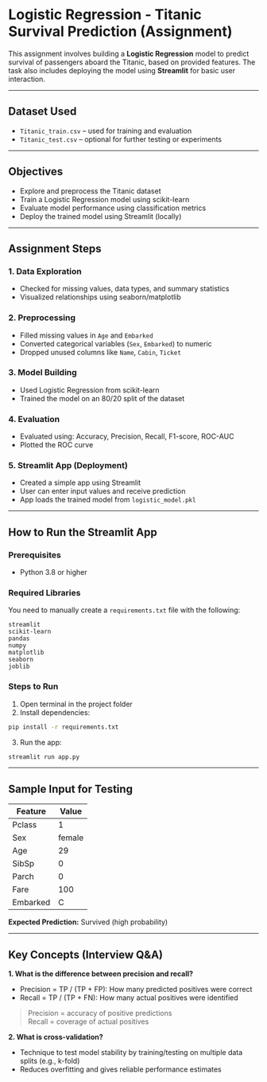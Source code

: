 
# Logistic Regression - Titanic Survival Prediction (Assignment)

This assignment involves building a **Logistic Regression** model to predict survival of passengers aboard the Titanic, based on provided features. The task also includes deploying the model using **Streamlit** for basic user interaction.

---

## Dataset Used

- `Titanic_train.csv` – used for training and evaluation
- `Titanic_test.csv` – optional for further testing or experiments

---

## Objectives

- Explore and preprocess the Titanic dataset
- Train a Logistic Regression model using scikit-learn
- Evaluate model performance using classification metrics
- Deploy the trained model using Streamlit (locally)

---

## Assignment Steps

### 1. Data Exploration
- Checked for missing values, data types, and summary statistics
- Visualized relationships using seaborn/matplotlib

### 2. Preprocessing
- Filled missing values in `Age` and `Embarked`
- Converted categorical variables (`Sex`, `Embarked`) to numeric
- Dropped unused columns like `Name`, `Cabin`, `Ticket`

### 3. Model Building
- Used Logistic Regression from scikit-learn
- Trained the model on an 80/20 split of the dataset

### 4. Evaluation
- Evaluated using: Accuracy, Precision, Recall, F1-score, ROC-AUC
- Plotted the ROC curve

### 5. Streamlit App (Deployment)
- Created a simple app using Streamlit
- User can enter input values and receive prediction
- App loads the trained model from `logistic_model.pkl`

---

## How to Run the Streamlit App

### Prerequisites
- Python 3.8 or higher

### Required Libraries  
You need to manually create a `requirements.txt` file with the following:

```text
streamlit
scikit-learn
pandas
numpy
matplotlib
seaborn
joblib
```

### Steps to Run
1. Open terminal in the project folder
2. Install dependencies:

```bash
pip install -r requirements.txt
```

3. Run the app:

```bash
streamlit run app.py
```

---

## Sample Input for Testing

| Feature   | Value   |
|-----------|---------|
| Pclass    | 1       |
| Sex       | female  |
| Age       | 29      |
| SibSp     | 0       |
| Parch     | 0       |
| Fare      | 100     |
| Embarked  | C       |

**Expected Prediction:** Survived (high probability)

---

## Key Concepts (Interview Q&A)

**1. What is the difference between precision and recall?**  
- Precision = TP / (TP + FP): How many predicted positives were correct  
- Recall = TP / (TP + FN): How many actual positives were identified  
> Precision = accuracy of positive predictions  
> Recall = coverage of actual positives

**2. What is cross-validation?**  
- Technique to test model stability by training/testing on multiple data splits (e.g., k-fold)
- Reduces overfitting and gives reliable performance estimates
